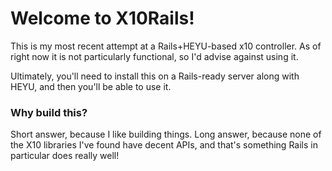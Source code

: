 # Welcome to X10Rails!

This is my most recent attempt at a Rails+HEYU-based x10 controller. As of right now it is not particularly functional, so I'd advise against using it.

Ultimately, you'll need to install this on a Rails-ready server along with HEYU, and then you'll be able to use it.

### Why build this?

Short answer, because I like building things. Long answer, because none of the X10 libraries I've found have decent APIs, and that's something Rails in particular does really well!